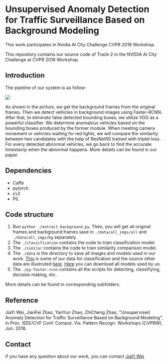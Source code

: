 # Unsupervised Anomaly Detection for Traffic Surveillance Based on Background Modeling
This work participates in Nvidia AI City Challenge CVPR 2018 Workshop.

This repository contains our source code of Track-2 in the NVIDIA AI City Challenge at CVPR 2018 Workshop. 

## Introduction
The pipeline of our system is as follow: 

![](whole_system_new.png)

As shown in the picture, we get the background frames from the original frames. Then we detect vehicles in background images using Faster-RCNN. After that, to eliminate false detected bounding boxes, we utilize VGG as a powerful classifier. We determine anomalous vehicles
based on the bounding boxes produced by the former module. When meeting camera movement or vehicles waiting for red lights, we will compare the similarity between two candidates with the help of ResNet50 trained with triplet loss. For every detected abnormal vehicles, we go back to find the accurate timestamp when the abnormal happens. More details can be found in our paper.

## Dependencies
* Caffe 
* pytorch
* cv2
* PIL

## Code structure

1. Run `python ./extract_background.py`. Then, you will get all original frames and background frames save in `./data/all_imgs/all` and `./data/all_imgs/bg` separately
2. The `./classification` contains the code to train classification model.
3. The `./similar` contains the code to train similarity comparison model.
4. The `./data` is the directory to save all images and models used in our work. [This](https://drive.google.com/open?id=1K18W1Zoj3hQI7BiQLqs-g-Ay6CKiMDbS) is some of our data for classification and the source other data are illustruted [here](./classification). [Here](./data/models) you can download all models used by us.
5. The `./py-faster-rcnn` contains all the scripts for detecting, classifiying, decision making, etc.

More details can be found in corresponding subfolders.

## Reference
JiaYi Wei, JianFei Zhao, YanYun Zhao, ZhiCheng Zhao, "Unsupervised Anomaly Detection for Traffic Surveillance Based on Background Modeling", in Proc. IEEE/CVF Conf. Comput. Vis. Pattern Recogn. Workshops (CVPRW), Jun. 2018.


## Contact
If you have any question about our work, you can contact [JiaYi Wei](https://jiayi-wei.github.io/#contact)
